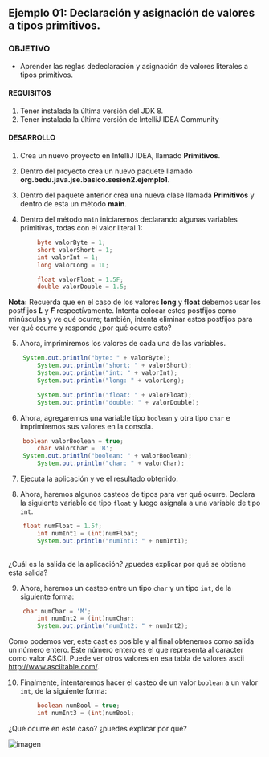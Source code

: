 ## Ejemplo 01: Declaración y asignación de valores a tipos primitivos.

### OBJETIVO

- Aprender las reglas dedeclaración y asignación de valores literales a tipos primitivos.

#### REQUISITOS
1. Tener instalada la última versión del JDK 8.
2. Tener instalada la última versión de IntelliJ IDEA Community


#### DESARROLLO

1. Crea un nuevo proyecto en IntelliJ IDEA, llamado **Primitivos**.

2. Dentro del proyecto crea un nuevo paquete llamado **org.bedu.java.jse.basico.sesion2.ejemplo1**.

3. Dentro del paquete anterior crea una nueva clase llamada **Primitivos** y dentro de esta un método **main**.

4. Dentro del método `main` iniciaremos declarando algunas variables primitivas, todas con el valor literal 1:

```java
        byte valorByte = 1;
        short valorShort = 1;
        int valorInt = 1;
        long valorLong = 1L;

        float valorFloat = 1.5F;
        double valorDouble = 1.5;
```
	
**Nota:** Recuerda que en el caso de los valores **long** y **float** debemos usar los postfijos ***L*** y ***F*** respectívamente. Intenta colocar estos postfijos como minúsculas y ve qué ocurre; también, intenta eliminar estos postfijos para ver qué ocurre y responde ¿por qué ocurre esto?

5. Ahora, imprimiremos los valores de cada una de las variables.

```java 
	System.out.println("byte: " + valorByte);
        System.out.println("short: " + valorShort);
        System.out.println("int: " + valorInt);
        System.out.println("long: " + valorLong);

        System.out.println("float: " + valorFloat);
        System.out.println("double: " + valorDouble);
```	

6. Ahora, agregaremos una variable tipo `boolean` y otra tipo  `char` e imprimiremos sus valores en la consola.

```java
	boolean valorBoolean = true;
        char valorChar = 'B';
	System.out.println("boolean: " + valorBoolean);
        System.out.println("char: " + valorChar);
```

7. Ejecuta la aplicación y ve el resultado obtenido.

8. Ahora, haremos algunos casteos de tipos para ver qué ocurre. Declara la siguiente variable de tipo `float` y luego asígnala a una variable de tipo `int`.

```java
 	float numFloat = 1.5f;
        int numInt1 = (int)numFloat;
        System.out.println("numInt1: " + numInt1);
	
```

¿Cuál es la salida de la aplicación? ¿puedes explicar por qué se obtiene esta salida?

9. Ahora, haremos un casteo entre un tipo `char` y un tipo `int`, de la siguiente forma:

```java
 	char numChar = 'M';
        int numInt2 = (int)numChar;
        System.out.println("numInt2: " + numInt2);
```

Como podemos ver, este cast es posible y al final obtenemos como salida un número entero. Este número entero es el que representa al caracter como valor ASCII. Puede ver otros valores en esa tabla de valores ascii http://www.asciitable.com/.

10. Finalmente, intentaremos hacer el casteo de un valor `boolean` a un valor  `int`, de la siguiente forma:

```java
        boolean numBool = true;
        int numInt3 = (int)numBool;
```
¿Qué ocurre en este caso? ¿puedes explicar por qué?

![imagen](https://picsum.photos/200/300)


